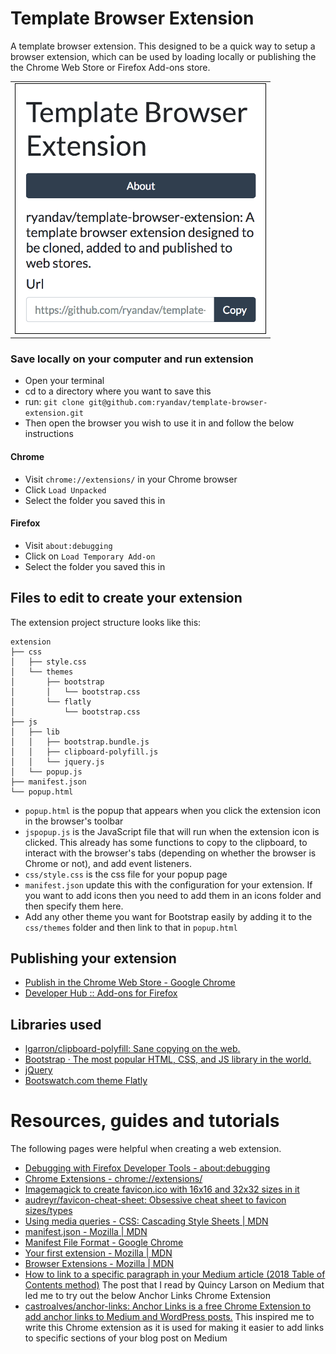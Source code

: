 # Template Browser Extension

A template browser extension. This designed to be a quick way to setup a browser extension, which can be used by loading locally or publishing the the Chrome Web Store or Firefox Add-ons store.

<table><tr><td>
  <img src="images/screenshot.png" width="400px" style="border: 1px solid black;">
</td></tr></table>

### Save locally on your computer and run extension

- Open your terminal
- cd to a directory where you want to save this
- run: `git clone git@github.com:ryandav/template-browser-extension.git`
- Then open the browser you wish to use it in and follow the below instructions

#### Chrome
- Visit `chrome://extensions/` in your Chrome browser
- Click `Load Unpacked`
- Select the folder you saved this in

#### Firefox
- Visit `about:debugging`
- Click on `Load Temporary Add-on`
- Select the folder you saved this in

## Files to edit to create your extension

The extension project structure looks like this:

```
extension
├── css
│   ├── style.css
│   └── themes
│       ├── bootstrap
│       │   └── bootstrap.css
│       └── flatly
│           └── bootstrap.css
├── js
│   ├── lib
│   │   ├── bootstrap.bundle.js
│   │   ├── clipboard-polyfill.js
│   │   └── jquery.js
│   └── popup.js
├── manifest.json
└── popup.html
```

- `popup.html` is the popup that appears when you click the extension icon in the browser's toolbar
- `jspopup.js` is the JavaScript file that will run when the extension icon is clicked. This already has some functions to copy to the clipboard, to interact with the browser's tabs (depending on whether the browser is Chrome or not), and add event listeners.
- `css/style.css` is the css file for your popup page
- `manifest.json` update this with the configuration for your extension. If you want to add icons then you need to add them in an icons folder and then specify them here.
- Add any other theme you want for Bootstrap easily by adding it to the `css/themes` folder and then link to that in `popup.html`

## Publishing your extension

- [Publish in the Chrome Web Store - Google Chrome](https://developer.chrome.com/webstore/publish)
- [Developer Hub :: Add-ons for Firefox](https://addons.mozilla.org/en-US/developers/)

## Libraries used

- [lgarron/clipboard-polyfill: Sane copying on the web.](https://github.com/lgarron/clipboard-polyfill)
- [Bootstrap · The most popular HTML, CSS, and JS library in the world.](https://getbootstrap.com/)
- [jQuery](https://jquery.com/)
- [Bootswatch.com theme Flatly](https://bootswatch.com/flatly/)

# Resources, guides and tutorials

The following pages were helpful when creating a web extension.

- [Debugging with Firefox Developer Tools - about:debugging](about:debugging)
- [Chrome Extensions - chrome://extensions/](chrome://extensions/)
- [Imagemagick to create favicon.ico with 16x16 and 32x32 sizes in it](https://gist.github.com/nateware/900d2d09f4884ac0c073)
- [audreyr/favicon-cheat-sheet: Obsessive cheat sheet to favicon sizes/types](https://github.com/audreyr/favicon-cheat-sheet)
- [Using media queries - CSS: Cascading Style Sheets | MDN](https://developer.mozilla.org/en-US/docs/Web/CSS/Media_Queries/Using_media_queries)
- [manifest.json - Mozilla | MDN](https://developer.mozilla.org/en-US/Add-ons/WebExtensions/manifest.json)
- [Manifest File Format - Google Chrome](https://developer.chrome.com/apps/manifest)
- [Your first extension - Mozilla | MDN](https://developer.mozilla.org/en-US/Add-ons/WebExtensions/Your_first_WebExtension)
- [Browser Extensions - Mozilla | MDN](https://developer.mozilla.org/en-US/Add-ons/WebExtensions)
- [How to link to a specific paragraph in your Medium article (2018 Table of Contents method)](https://medium.freecodecamp.org/how-to-link-to-a-specific-paragraph-in-your-medium-article-2018-table-of-contents-method-e66595fea549) The post that I read by Quincy Larson on Medium that led me to try out the below Anchor Links Chrome Extension
- [castroalves/anchor-links: Anchor Links is a free Chrome Extension to add anchor links to Medium and WordPress posts.](https://github.com/castroalves/anchor-links) This inspired me to write this Chrome extension as it is used for making it easier to add links to specific sections of your blog post on Medium
